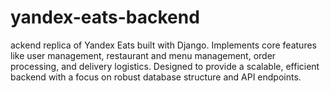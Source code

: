 # yandex-eats-backend
ackend replica of Yandex Eats built with Django. Implements core features like user management, restaurant and menu management, order processing, and delivery logistics. Designed to provide a scalable, efficient backend with a focus on robust database structure and API endpoints.
